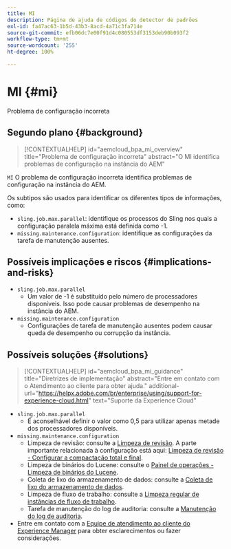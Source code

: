 ```yaml
---
title: MI
description: Página de ajuda de códigos do detector de padrões
exl-id: fa47ac63-1b5d-43b3-8acd-4a71c3fa714e
source-git-commit: efb06dc7e00f91d4c080553df3153deb90b093f2
workflow-type: tm+mt
source-wordcount: '255'
ht-degree: 100%

---
```


# MI {#mi}

Problema de configuração incorreta

## Segundo plano {#background}

>[!CONTEXTUALHELP]
>id="aemcloud_bpa_mi_overview"
>title="Problema de configuração incorreta"
>abstract="O MI identifica problemas de configuração na instância do AEM"

`MI` O problema de configuração incorreta identifica problemas de configuração na instância do AEM.

Os subtipos são usados para identificar os diferentes tipos de informações, como:

* `sling.job.max.parallel`: identifique os processos do Sling nos quais a configuração paralela máxima está definida como -1.
* `missing.maintenance.configuration`: identifique as configurações da tarefa de manutenção ausentes.

## Possíveis implicações e riscos {#implications-and-risks}

* `sling.job.max.parallel`
   * Um valor de -1 é substituído pelo número de processadores disponíveis. Isso pode causar problemas de desempenho na instância do AEM.
* `missing.maintenance.configuration`
   * Configurações de tarefa de manutenção ausentes podem causar queda de desempenho ou corrupção da instância.

## Possíveis soluções {#solutions}

>[!CONTEXTUALHELP]
>id="aemcloud_bpa_mi_guidance"
>title="Diretrizes de implementação"
>abstract="Entre em contato com o Atendimento ao cliente para obter ajuda."
>additional-url="https://helpx.adobe.com/br/enterprise/using/support-for-experience-cloud.html" text="Suporte da Experience Cloud"

* `sling.job.max.parallel`
   * É aconselhável definir o valor como 0,5 para utilizar apenas metade dos processadores disponíveis.
* `missing.maintenance.configuration`
   * Limpeza de revisão: consulte a [Limpeza de revisão](https://experienceleague.adobe.com/docs/experience-manager-65/deploying/deploying/revision-cleanup.html?lang=pt-BR). A parte importante relacionada à configuração está aqui: [Limpeza de revisão - Configurar a compactação total e final](https://experienceleague.adobe.com/docs/experience-manager-65/deploying/deploying/revision-cleanup.html?lang=pt-BR#how-to-configure-full-and-tail-compaction).
   * Limpeza de binários do Lucene: consulte o [Painel de operações - Limpeza de binários do Lucene](https://experienceleague.adobe.com/docs/experience-manager-65/administering/operations/operations-dashboard.html?lang=pt-BR#lucene-binaries-cleanup).
   * Coleta de lixo do armazenamento de dados: consulte a [Coleta de lixo do armazenamento de dados](https://experienceleague.adobe.com/docs/experience-manager-65/administering/operations/data-store-garbage-collection.html?lang=pt-BR).
   * Limpeza de fluxo de trabalho: consulte a [Limpeza regular de instâncias de fluxo de trabalho](https://experienceleague.adobe.com/docs/experience-manager-65/administering/operations/workflows-administering.html?lang=pt-BR#regular-purging-of-workflow-instances).
   * Tarefa de manutenção do log de auditoria: consulte a [Manutenção do log de auditoria](https://experienceleague.adobe.com/docs/experience-manager-65/administering/operations/operations-audit-log.html?lang=pt-BR).
* Entre em contato com a [Equipe de atendimento ao cliente do Experience Manager](https://helpx.adobe.com/br/enterprise/using/support-for-experience-cloud.html) para obter esclarecimentos ou fazer considerações.
